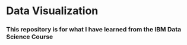 # Data Visualization

### This repository is for what I have learned from the IBM Data Science Course
